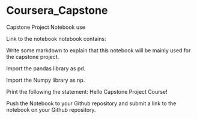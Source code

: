 # Coursera_Capstone

Capstone Project Notebook use


Link to the notebook
notebook contains:

Write some markdown to explain that this notebook will be mainly used for the capstone project.

Import the pandas library as pd.

Import the Numpy library as np.

Print the following the statement: Hello Capstone Project Course!

Push the Notebook to your Github repository and submit a link to the notebook on your Github repository.
